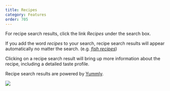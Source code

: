 ```yaml
---
title: Recipes
category: Features
order: 705
---
```


<p>
    For recipe search results, click the link <em>Recipes</em> under the search
    box.
</p>

<p>
    If you add the word <em>recipes</em> to your search, recipe search results
    will appear automatically no matter the search. (e.g.
    <a href="https://duckduckgo.com/?q=fish+recipes"><em>fish recipes</em></a>)
</p>

<p>
    Clicking on a recipe search result will bring up more information about the
    recipe, including a detailed taste profile.
</p>

<p>
    Recipe search results are powered by
    <a href="http://www.yummly.com/">Yummly</a>.
</p>

<img src="{{ site.baseurl }}/images/b1598abb66cc96eea33b7844a0fc2d12.png" />
